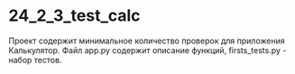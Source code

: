 # 24_2_3_test_calc
Проект содержит минимальное количество проверок для приложения Калькулятор.
Файл app.py содержит описание функций, firsts_tests.py - набор тестов.
